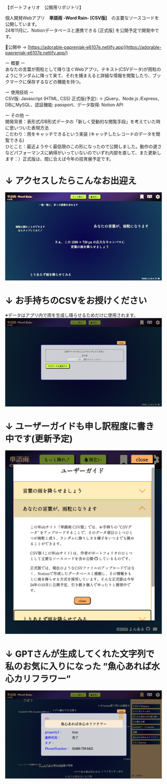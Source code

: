 【ポートフォリオ　公開用リポジトリ】

個人開発Webアプリ　**単語雨 -Word Rain- [CSV版]**　の主要なソースコードを公開しています。  
24年11月に、Notionデータベースと連携できる [正式版] を公開予定で開発中です。

🛑公開中 -> [https://adorable-paprenjak-e6107e.netlify.app](https://adorable-paprenjak-e6107e.netlify.app/)

ー 概要 ー  
あなたの言葉が雨粒として降り注ぐWebアプリ。テキスト(CSVデータ)が雨粒のようにランダムに降って来て、それを捕まえると詳細な情報を閲覧したり、ブックマークに保存するなどの機能を持つ。

ー 使用技術 ー  
CSV版: Javascript (HTML, CSS)
正式版(予定): ＋ jQuery、Node.js /Express、DBにMySQL、認証機能: passport、データ取得: Notion API

ー その他 ー  
開発背景：表形式/DB形式データの「新しく受動的な閲覧手段」を考えていた時に思いついた表現方法  
こだわり：雨をキャッチできるという実装 (キャッチしたレコードのデータを閲覧できる)  
ひとこと：最近ようやく最低限のこの形になったので公開しました。動作の遅さなどパフォーマンスに納得がいっていないのでいずれ内部を直して、また更新します：）正式版は、間に合えば今年の技育展予定です。

# ↓ アクセスしたらこんなお出迎え
![Untitled](https://github.com/gyunyu95/deleteTest/blob/images/wr-home.png)
# ↓ お手持ちのCSVをお授けください   
※データはアプリ内で雨を生成し降らせるためだけに使用されます。
![Untitled](https://github.com/gyunyu95/deleteTest/blob/images/wr-reqcsv.png)
# ↓ ユーザーガイドも申し訳程度に書き中です(更新予定)
![Untitled](https://github.com/gyunyu95/deleteTest/blob/images/wr-userguide.png)
# ↓ GPTさんが生成してくれた文字列で私のお気に入りになった ”魚心あれば水心カリフラワー”
![Untitled](https://github.com/gyunyu95/deleteTest/blob/images/wr-details.png)
